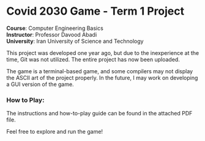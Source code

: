 # Covid 2030 Game - Term 1 Project

**Course**: Computer Engineering Basics  
**Instructor**: Professor Davood Abadi  
**University**: Iran University of Science and Technology

This project was developed one year ago, but due to the inexperience at the time, Git was not utilized. The entire project has now been uploaded. 

The game is a terminal-based game, and some compilers may not display the ASCII art of the project properly. In the future, I may work on developing a GUI version of the game.

### How to Play:
The instructions and how-to-play guide can be found in the attached PDF file.

Feel free to explore and run the game!
